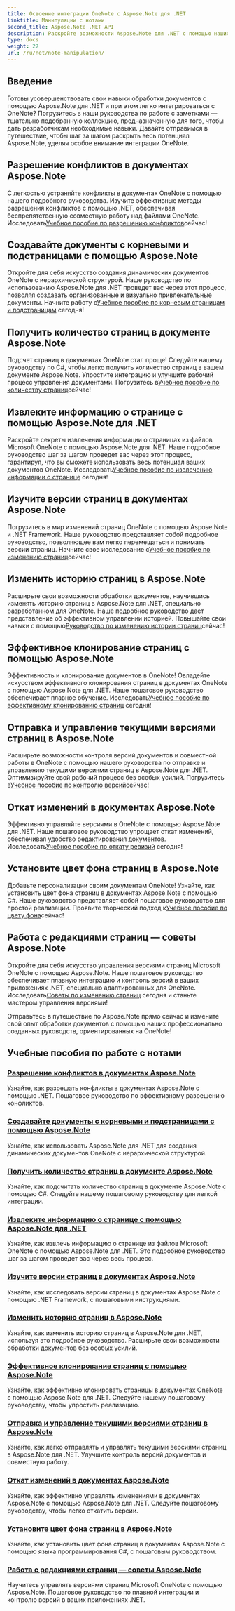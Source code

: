 ```yaml
---
title: Освоение интеграции OneNote с Aspose.Note для .NET
linktitle: Манипуляции с нотами
second_title: Aspose.Note .NET API
description: Раскройте возможности Aspose.Note для .NET с помощью наших руководств, ориентированных на OneNote. Разрешайте конфликты, создавайте динамические документы и изучайте эффективные манипуляции со страницами.
type: docs
weight: 27
url: /ru/net/note-manipulation/
---
```


## Введение

Готовы усовершенствовать свои навыки обработки документов с помощью Aspose.Note для .NET и при этом легко интегрироваться с OneNote? Погрузитесь в наши руководства по работе с заметками — тщательно подобранную коллекцию, предназначенную для того, чтобы дать разработчикам необходимые навыки. Давайте отправимся в путешествие, чтобы шаг за шагом раскрыть весь потенциал Aspose.Note, уделяя особое внимание интеграции OneNote.

## Разрешение конфликтов в документах Aspose.Note
 С легкостью устраняйте конфликты в документах OneNote с помощью нашего подробного руководства. Изучите эффективные методы разрешения конфликтов с помощью .NET, обеспечивая беспрепятственную совместную работу над файлами OneNote. Исследовать[Учебное пособие по разрешению конфликтов](./conflict-page-resolution/)сейчас!

## Создавайте документы с корневыми и подстраницами с помощью Aspose.Note
 Откройте для себя искусство создания динамических документов OneNote с иерархической структурой. Наше руководство по использованию Aspose.Note для .NET проведет вас через этот процесс, позволяя создавать организованные и визуально привлекательные документы. Начните работу с[Учебное пособие по корневым страницам и подстраницам](./create-documents-root-sub-pages/) сегодня!

## Получить количество страниц в документе Aspose.Note
 Подсчет страниц в документах OneNote стал проще! Следуйте нашему руководству по C#, чтобы легко получить количество страниц в вашем документе Aspose.Note. Упростите интеграцию и улучшите рабочий процесс управления документами. Погрузитесь в[Учебное пособие по количеству страниц](./retrieve-number-of-pages/)сейчас!

## Извлеките информацию о странице с помощью Aspose.Note для .NET
Раскройте секреты извлечения информации о страницах из файлов Microsoft OneNote с помощью Aspose.Note для .NET. Наше подробное руководство шаг за шагом проведет вас через этот процесс, гарантируя, что вы сможете использовать весь потенциал ваших документов OneNote. Исследовать[Учебное пособие по извлечению информации о странице](./extract-page-information/) сегодня!

## Изучите версии страниц в документах Aspose.Note
 Погрузитесь в мир изменений страниц OneNote с помощью Aspose.Note и .NET Framework. Наше руководство представляет собой подробное руководство, позволяющее вам легко перемещаться и понимать версии страниц. Начните свое исследование с[Учебное пособие по изменению страниц](./page-revisions-exploration/)сейчас!

## Изменить историю страниц в Aspose.Note
 Расширьте свои возможности обработки документов, научившись изменять историю страниц в Aspose.Note для .NET, специально разработанном для OneNote. Наше подробное руководство дает представление об эффективном управлении историей. Повышайте свои навыки с помощью[Руководство по изменению истории страниц](./modify-page-history/)сейчас!

## Эффективное клонирование страниц с помощью Aspose.Note
Эффективность и клонирование документов в OneNote! Овладейте искусством эффективного клонирования страниц в документах OneNote с помощью Aspose.Note для .NET. Наше пошаговое руководство обеспечивает плавное обучение. Исследовать[Учебное пособие по эффективному клонированию страниц](./efficient-page-cloning/) сегодня!

## Отправка и управление текущими версиями страниц в Aspose.Note
 Расширьте возможности контроля версий документов и совместной работы в OneNote с помощью нашего руководства по отправке и управлению текущими версиями страниц в Aspose.Note для .NET. Оптимизируйте свой рабочий процесс без особых усилий. Погрузитесь в[Учебное пособие по контролю версий](./manage-current-page-versions/)сейчас!

## Откат изменений в документах Aspose.Note
 Эффективно управляйте версиями в OneNote с помощью Aspose.Note для .NET. Наше пошаговое руководство упрощает откат изменений, обеспечивая удобство редактирования документов. Исследовать[Учебное пособие по откату ревизий](./roll-back-document-revisions/) сегодня!

## Установите цвет фона страниц в Aspose.Note
Добавьте персонализации своим документам OneNote! Узнайте, как установить цвет фона страниц в документах Aspose.Note с помощью C#. Наше руководство представляет собой пошаговое руководство для простой реализации. Проявите творческий подход к[Учебное пособие по цвету фона](./set-page-background-color/)сейчас!

## Работа с редакциями страниц — советы Aspose.Note
 Откройте для себя искусство управления версиями страниц Microsoft OneNote с помощью Aspose.Note. Наше пошаговое руководство обеспечивает плавную интеграцию и контроль версий в ваших приложениях .NET, специально адаптированных для OneNote. Исследовать[Советы по изменению страниц](./working-with-page-revisions/) сегодня и станьте мастером управления версиями!

Отправьтесь в путешествие по Aspose.Note прямо сейчас и измените свой опыт обработки документов с помощью наших профессионально созданных руководств, ориентированных на OneNote!
## Учебные пособия по работе с нотами
### [Разрешение конфликтов в документах Aspose.Note](./conflict-page-resolution/)
Узнайте, как разрешать конфликты в документах Aspose.Note с помощью .NET. Пошаговое руководство по эффективному разрешению конфликтов.
### [Создавайте документы с корневыми и подстраницами с помощью Aspose.Note](./create-documents-root-sub-pages/)
Узнайте, как использовать Aspose.Note для .NET для создания динамических документов OneNote с иерархической структурой.
### [Получить количество страниц в документе Aspose.Note](./retrieve-number-of-pages/)
Узнайте, как подсчитать количество страниц в документе Aspose.Note с помощью C#. Следуйте нашему пошаговому руководству для легкой интеграции.
### [Извлеките информацию о странице с помощью Aspose.Note для .NET](./extract-page-information/)
Узнайте, как извлечь информацию о странице из файлов Microsoft OneNote с помощью Aspose.Note для .NET. Это подробное руководство шаг за шагом проведет вас через весь процесс.
### [Изучите версии страниц в документах Aspose.Note](./page-revisions-exploration/)
Узнайте, как исследовать версии страниц в документах Aspose.Note с помощью .NET Framework, с пошаговыми инструкциями.
### [Изменить историю страниц в Aspose.Note](./modify-page-history/)
Узнайте, как изменить историю страниц в Aspose.Note для .NET, используя это подробное руководство. Расширьте свои возможности обработки документов без особых усилий.
### [Эффективное клонирование страниц с помощью Aspose.Note](./efficient-page-cloning/)
Узнайте, как эффективно клонировать страницы в документах OneNote с помощью Aspose.Note для .NET. Следуйте нашему пошаговому руководству, чтобы упростить реализацию.
### [Отправка и управление текущими версиями страниц в Aspose.Note](./manage-current-page-versions/)
Узнайте, как легко отправлять и управлять текущими версиями страниц в Aspose.Note для .NET. Улучшите контроль версий документов и совместную работу.
### [Откат изменений в документах Aspose.Note](./roll-back-document-revisions/)
Узнайте, как эффективно управлять изменениями в документах Aspose.Note с помощью Aspose.Note для .NET. Следуйте пошаговому руководству, чтобы легко откатить версии.
### [Установите цвет фона страниц в Aspose.Note](./set-page-background-color/)
Узнайте, как установить цвет фона страниц в документах Aspose.Note с помощью языка программирования C#, с пошаговым руководством.
### [Работа с редакциями страниц — советы Aspose.Note](./working-with-page-revisions/)
Научитесь управлять версиями страниц Microsoft OneNote с помощью Aspose.Note. Пошаговое руководство по плавной интеграции и контролю версий в ваших приложениях .NET.